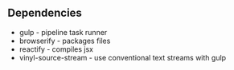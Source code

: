 ## Dependencies


* gulp - pipeline task runner
* browserify - packages files
* reactify - compiles jsx
* vinyl-source-stream - use conventional text streams with gulp



